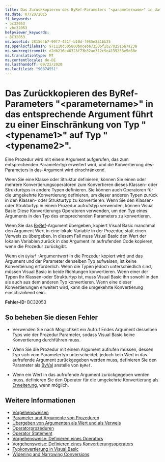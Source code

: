 ```yaml
---
title: Das Zurückkopieren des ByRef-Parameters "<parametername>" in das entsprechende Argument führt zu einer Einschränkung von Typ "<typename1>" auf Typ "<typename2>".
ms.date: 07/20/2015
f1_keywords:
- bc32053
- vbc32053
helpviewer_keywords:
- BC32053
ms.assetid: 281564b7-99f7-451f-b10d-f985e831bb25
ms.openlocfilehash: 971110c505800b0ceba73506f2b2702516a7a23a
ms.sourcegitcommit: d2db216e46323f73b32ae312c9e4135258e5d68e
ms.translationtype: MT
ms.contentlocale: de-DE
ms.lasthandoff: 09/22/2020
ms.locfileid: "90874551"
---
```

# <a name="copying-the-value-of-byref-parameter-parametername-back-to-the-matching-argument-narrows-from-type-typename1-to-type-typename2"></a>Das Zurückkopieren des ByRef-Parameters "\<parametername>" in das entsprechende Argument führt zu einer Einschränkung von Typ "\<typename1>" auf Typ "\<typename2>".

Eine Prozedur wird mit einem Argument aufgerufen, das zum entsprechenden Parametertyp erweitert wird, und die Konvertierung des-Parameters in das-Argument wird einschränkend.  
  
 Wenn Sie eine Klasse oder Struktur definieren, können Sie einen oder mehrere Konvertierungsoperatoren zum Konvertieren dieses Klassen- oder Strukturtyps in andere Typen definieren. Sie können auch Operatoren für die umgekehrte Konvertierung definieren, um dieser anderen Typen zurück in den Klassen- oder Strukturtyp zu konvertieren. Wenn Sie den Klassen-oder Strukturtyp in einem Prozedur aufrufstyp verwenden, können Visual Basic Diese Konvertierungs Operatoren verwenden, um den Typ eines Arguments in den Typ des entsprechenden Parameters zu konvertieren.  
  
 Wenn Sie das [ByRef](../modifiers/byref.md)-Argument übergeben, kopiert Visual Basic manchmal den Argument Wert in eine lokale Variable in der Prozedur, statt einen Verweis zu übergeben. In diesem Fall muss Visual Basic den Wert der lokalen Variablen zurück in das Argument im aufrufenden Code kopieren, wenn die Prozedur zurückgibt.  
  
 Wenn ein `ByRef` -Argumentwert in die Prozedur kopiert wird und das Argument und der Parameter denselben Typ aufweisen, ist keine Konvertierung erforderlich. Wenn die Typen jedoch unterschiedlich sind, müssen Visual Basic in beide Richtungen konvertieren. Wenn einer der Typen Ihr Klassen-oder Strukturtyp ist, muss Visual Basic ihn sowohl in den als auch aus dem anderen Typ konvertieren. Wenn eine dieser Konvertierungen erweitert wird, kann die umgekehrte Konvertierung einschränkend sein.  
  
 **Fehler-ID:** BC32053  
  
## <a name="to-correct-this-error"></a>So beheben Sie diesen Fehler  
  
- Verwenden Sie nach Möglichkeit ein Aufruf Endes Argument desselben Typs wie der Prozedur Parameter, sodass Visual Basic keine Konvertierung durchführen muss.  
  
- Wenn Sie die Prozedur mit einem Argument aufrufen müssen, dessen Typ sich vom Parametertyp unterscheidet, jedoch kein Wert in das aufrufende Argument zurückgegeben werden muss, definieren Sie den Parameter als [ByVal](../modifiers/byval.md) anstelle von `ByRef`.  
  
- Wenn ein Wert in das aufrufende Argument zurückgegeben werden muss, definieren Sie den Operator für die umgekehrte Konvertierung als [Erweiterung](../modifiers/widening.md), wenn möglich.  
  
## <a name="see-also"></a>Weitere Informationen

- [Vorgehensweisen](../../programming-guide/language-features/procedures/index.md)
- [Parameter und Argumente von Prozeduren](../../programming-guide/language-features/procedures/procedure-parameters-and-arguments.md)
- [Übergeben von Argumenten als Wert und als Verweis](../../programming-guide/language-features/procedures/passing-arguments-by-value-and-by-reference.md)
- [Operatorprozeduren](../../programming-guide/language-features/procedures/operator-procedures.md)
- [Operator Statement](../statements/operator-statement.md)
- [Vorgehensweise: Definieren eines Operators](../../programming-guide/language-features/procedures/how-to-define-an-operator.md)
- [Vorgehensweise: Definieren eines Konvertierungsoperators](../../programming-guide/language-features/procedures/how-to-define-a-conversion-operator.md)
- [Typkonvertierung in Visual Basic](../../programming-guide/language-features/data-types/type-conversions.md)
- [Widening and Narrowing Conversions](../../programming-guide/language-features/data-types/widening-and-narrowing-conversions.md)
